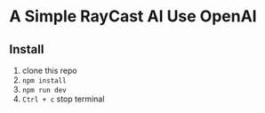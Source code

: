 # A Simple RayCast AI Use OpenAI

## Install
1. clone this repo
2. `npm install`
3. `npm run dev`
4. `Ctrl + c` stop terminal